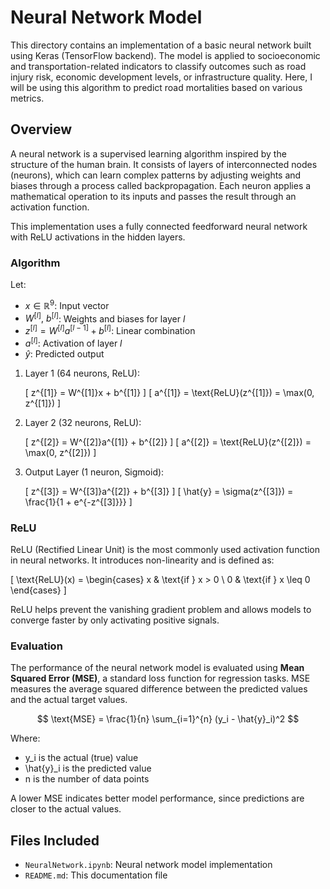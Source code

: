 # Neural Network Model

This directory contains an implementation of a basic neural network built using Keras (TensorFlow backend). The model is applied to socioeconomic and transportation-related indicators to classify outcomes such as road injury risk, economic development levels, or infrastructure quality. Here, I will be using this algorithm to predict road mortalities based on various metrics.

## Overview

A neural network is a supervised learning algorithm inspired by the structure of the human brain. It consists of layers of interconnected nodes (neurons), which can learn complex patterns by adjusting weights and biases through a process called backpropagation. Each neuron applies a mathematical operation to its inputs and passes the result through an activation function.

This implementation uses a fully connected feedforward neural network with ReLU activations in the hidden layers.

### Algorithm

Let:

- $x \in \mathbb{R}^9$: Input vector  
- $W^{[l]},\ b^{[l]}$: Weights and biases for layer $l$  
- $z^{[l]} = W^{[l]} a^{[l-1]} + b^{[l]}$: Linear combination  
- $a^{[l]}$: Activation of layer $l$  
- $\hat{y}$: Predicted output  

1. Layer 1 (64 neurons, ReLU):

   \[
   z^{[1]} = W^{[1]}x + b^{[1]}
   \]
   \[
   a^{[1]} = \text{ReLU}(z^{[1]}) = \max(0, z^{[1]})
   \]

2. Layer 2 (32 neurons, ReLU):

   \[
   z^{[2]} = W^{[2]}a^{[1]} + b^{[2]}
   \]
   \[
   a^{[2]} = \text{ReLU}(z^{[2]}) = \max(0, z^{[2]})
   \]

3. Output Layer (1 neuron, Sigmoid):

   \[
   z^{[3]} = W^{[3]}a^{[2]} + b^{[3]}
   \]
   \[
   \hat{y} = \sigma(z^{[3]}) = \frac{1}{1 + e^{-z^{[3]}}}
   \]

### ReLU

ReLU (Rectified Linear Unit) is the most commonly used activation function in neural networks. It introduces non-linearity and is defined as:

\[
\text{ReLU}(x) = 
\begin{cases}
x & \text{if } x > 0 \\
0 & \text{if } x \leq 0
\end{cases}
\]

ReLU helps prevent the vanishing gradient problem and allows models to converge faster by only activating positive signals.

### Evaluation

The performance of the neural network model is evaluated using **Mean Squared Error (MSE)**, a standard loss function for regression tasks. MSE measures the average squared difference between the predicted values and the actual target values.

$$
\text{MSE} = \frac{1}{n} \sum_{i=1}^{n} (y_i - \hat{y}_i)^2
$$

Where:

- y_i is the actual (true) value  
- \hat{y}_i is the predicted value  
- n is the number of data points  

A lower MSE indicates better model performance, since predictions are closer to the actual values.

## Files Included

- `NeuralNetwork.ipynb`: Neural network model implementation  
- `README.md`: This documentation file
